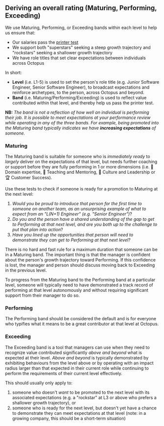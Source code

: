 ## Deriving an overall rating (Maturing, Performing, Exceeding)

We use Maturing, Performing, or Exceeding bands within each level to help us ensure that:
- Our salaries pass the [printer test](https://handbook.octopus.com/life-octopus/career#compensation-philosophy)
- We support both "superstars" seeking a steep growth trajectory and "rockstars" seeking a shallower growth trajectory
- We have role titles that set clear expectations between individuals across Octopus

In short:
- **Level** (i.e. L1-5) is used to set the person's role title (e.g. Junior Software Engineer, Senior Software Engineer), to broadcast expectations and reinforce archetypes, to the person, across Octopus and beyond.
- **Band** (i.e. Maturing/Performing/Exceeding) is used to reflect value contributed within that level, and thereby help us pass the printer test. 

**NB:** _The band is not a reflection of how well an individual is performing their job. It is possible to meet expectations at your performance review while operating in any of the three bands. For example, being promoted into the Maturing band typically indicates we have **increasing expectations** of someone._

### Maturing

The Maturing band is suitable for someone who is _immediately ready_ to _largely_ deliver on the expectations of that level, but needs further coaching or support before they are fully performing in 1 or more dimensions (i.e. 🦉 Domain expertise, 🌱 Teaching and Mentoring, 🧭 Culture and Leadership or 🏆 Customer Success).

Use these tests to check if someone is ready for a promotion to Maturing at the next level:

1. _Would you be proud to introduce that person for the first time to someone on another team, as an unsurprising example of what to expect from an "L(N+1) Engineer" (e.g. "Senior Engineer")_?
2. _Do you and the person have a shared understanding of the gap to get to Performing at that next level, and are you both up to the challenge to put that plan into action_?
3. _Have you lined up the opportunities that person will need to demonstrate they can get to Performing at that next level?_

There is no hard and fast rule for a maximum duration that someone can be in a Maturing band. The important thing is that the manager is confident about the person's growth trajectory toward Performing. If this confidence is lost, the manager and person should discuss moving back to Exceeding in the previous level.

To progress from the Maturing band to the Performing band at a particular level, someone will typically need to have demonstrated a track record of performing at that level autonomously and without requiring significant support from their manager to do so.

### Performing

The Performing band should be considered the default and is for everyone who typifies what it means to be a great contributor at that level at Octopus.

### Exceeding

The Exceeding band is a tool that managers can use when they need to recognize value contributed significantly _above and beyond_ what is expected at their level. _Above and beyond_ is typically demonstrated by exhibiting behaviours from the level above or by operating with an impact radius larger than that expected in their current role while continuing to perform the requirements of their current level effectively.

This should usually only apply to:

1. someone who doesn't _want_ to be promoted to the next level with its associated expectations (e.g. a "rockstar" at L3 or above who prefers a shallower growth trajectory), or
2. someone who is ready for the next level, but doesn't yet have a chance to demonstrate they can meet expectations at that level (note: in a growing company, this should be a short-term situation)
